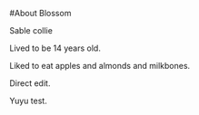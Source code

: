 #About Blossom

Sable collie

Lived to be 14 years old.

Liked to eat apples and almonds and milkbones.

Direct edit.

Yuyu test.







